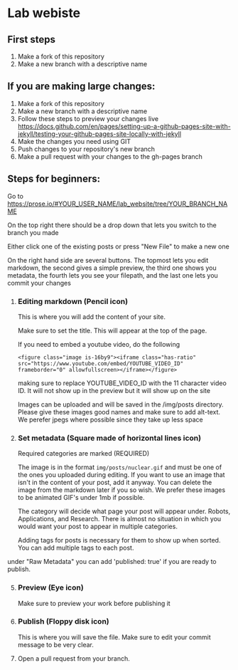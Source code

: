 # Lab webiste

## First steps

1. Make a fork of this repository
2. Make a new branch with a descriptive name

## If you are making large changes:

1. Make a fork of this repository
2. Make a new branch with a descriptive name
3. Follow these steps to preview your changes live https://docs.github.com/en/pages/setting-up-a-github-pages-site-with-jekyll/testing-your-github-pages-site-locally-with-jekyll
4. Make the changes you need using GIT
5. Push changes to your repository's new branch
6. Make a pull request with your changes to the gh-pages branch

## Steps for beginners:

Go to https://prose.io/#YOUR_USER_NAME/lab_website/tree/YOUR_BRANCH_NAME

On the top right there should be a drop down that lets you switch to the branch you made

Either click one of the existing posts or press "New File" to make a new one

On the right hand side are several buttons. The topmost lets you edit markdown, the second gives a simple preview, the third one shows you metadata, the fourth lets you see your filepath, and the last one lets you commit your changes

1. ### Editing markdown (Pencil icon)
	This is where you will add the content of your site.

	Make sure to set the title. This will appear at the top of the page.

	If you need to embed a youtube video, do the following

	`<figure class="image is-16by9"><iframe class="has-ratio" src="https://www.youtube.com/embed/YOUTUBE_VIDEO_ID" frameborder="0" allowfullscreen></iframe></figure>`

	making sure to replace YOUTUBE_VIDEO_ID with the 11 character video ID. It will not show up in the preview but it will show up on the site

	Images can be uploaded and will be saved in the /img/posts directory. Please give these images good names and make sure to add alt-text. We perefer jpegs where possible since they take up less space

3. ### Set metadata (Square made of horizontal lines icon)
   
 	Required categories are marked (REQUIRED)

 	The image is in the format `img/posts/nuclear.gif` and must be one of the ones you uploaded during editing. If you want to use an image that isn't in the content of your post, add it anyway. You can delete the image from the markdown later if you so wish. We prefer these images to be animated GIF's under 1mb if possible.

	The category will decide what page your post will appear under. Robots, Applications, and Research. There is almost no situation in which you would want your post to appear in multiple categories.

	Adding tags for posts is necessary for them to show up when sorted. You can add multiple tags to each post.

under "Raw Metadata" you can add 'published: true' if you are ready to publish.

5. ### Preview (Eye icon)
   Make sure to preview your work before publishing it

6. ### Publish (Floppy disk icon)
   This is where you will save the file. Make sure to edit your commit message to be very clear.

7. Open a pull request from your branch.
